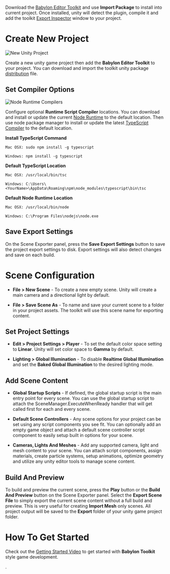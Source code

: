 
Download the [Babylon Editor Toolkit](https://github.com/BabylonJS/Exporters/tree/master/Unity/EditorToolkit/Redist) and use **Import Package** to install into current project. Once installed, unity will detect the plugin, compile it and add the toolkit [Export Inspector](Exporter) window to your project.


# Create New Project

![New Unity Project](/img/exporters/unity/newproject.jpg)

Create a new unity game project then add the **Babylon Editor Toolkit** to your project. You can download and import the toolkit unity package [distribution](https://github.com/BabylonJS/Exporters/tree/master/Unity/EditorToolkit/Redist) file.

## Set Compiler Options

![Node Runtime Compilers](/img/exporters/unity/compilers.jpg)

Configure optional **Runtime Script Compiler** locations. You can download and install or update the current [Node Runtime](https://nodejs.org/en/) to the default location. Then use node package manager to install or update the latest [TypeScript Compiler](https://www.typescriptlang.org/) to the default location.

**Install TypeScript Command**

    Mac OSX: sudo npm install -g typescript

    Windows: npm install -g typescript

**Default TypeScript Location**

    Mac OSX: /usr/local/bin/tsc

    Windows: C:\Users\<YourName>\AppData\Roaming\npm\node_modules\typescript\bin\tsc

**Default Node Runtime Location**

    Mac OSX: /usr/local/bin/node

    Windows: C:\Program Files\nodejs\node.exe

## Save Export Settings

On the Scene Exporter panel, press the **Save Export Settings** button to save the project export settings to disk. Export settings will also detect changes and save on each build.


# Scene Configuration

* **File > New Scene** - To create a new empty scene. Unity will create a main camera and a directional light by default.

* **File > Save Scene As** - To name and save your current scene to a folder in your project assets. The toolkit will use this scene name for exporting content. 

## Set Project Settings

* **Edit > Project Settings > Player** - To set the default color space setting to **Linear**. Unity will set color space to **Gamma** by default.

* **Lighting > Global Illumination** - To disable **Realtime Global Illumination** and set the **Baked Global Illumination** to the desired lighting mode.

## Add Scene Content

* **Global Startup Scripts** - If defined, the global startup script is the main entry point for every scene. You can use the global startup script to attach the SceneManager.ExecuteWhenReady handler that will get called first for each and every scene.

* **Default Scene Controllers** - Any scene options for your project can be set using any script components you see fit. You can optionally add an empty game object and attach a default scene controller script component to easily setup built in options for your scene.

* **Cameras, Lights And Meshes** - Add any supported camera, light and mesh content to your scene. You can attach script components, assign materials, create particle systems, setup animations, optimize geometry and utilize any unity editor tools to manage scene content.

## Build And Preview

To build and preview the current scene, press the **Play** button or the **Build And Preview** button on the Scene Exporter panel. Select the **Export Scene File** to simply export the current scene content without a full build and preview. This is very useful for creating **Import Mesh** only scenes. All project output will be saved to the **Export** folder of your unity game project folder.


# How To Get Started

Check out the [Getting Started Video](https://www.babylontoolkit.com/videos/GettingStarted.mp4) to get started with **Babylon Toolkit** style game development.

.